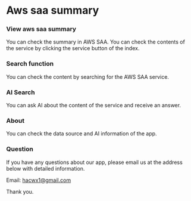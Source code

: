# Aws saa summary

### View aws saa summary
You can check the summary in AWS SAA.
You can check the contents of the service by clicking the service button of the index.

### Search function
You can check the content by searching for the AWS SAA service.

### AI Search
You can ask AI about the content of the service and receive an answer.

### About
You can check the data source and AI information of the app.

### Question
If you have any questions about our app, please email us at the address below with detailed information.

Email: hacwx1@gmail.com

Thank you.

